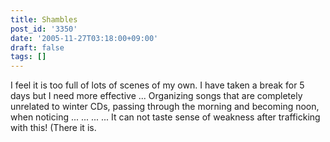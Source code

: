 ```yaml
---
title: Shambles
post_id: '3350'
date: '2005-11-27T03:18:00+09:00'
draft: false
tags: []
---
```


I feel it is too full of lots of scenes of my own. I have taken a break for 5 days but I need more effective ... Organizing songs that are completely unrelated to winter CDs, passing through the morning and becoming noon, when noticing ... ... ... ... It can not taste sense of weakness after trafficking with this! (There it is.